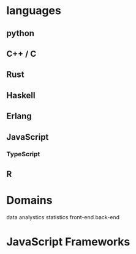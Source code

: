 # languages

## python

## C++ / C

## Rust

## Haskell

## Erlang

## JavaScript

### TypeScript

## R

# Domains
data analystics
statistics
front-end
back-end


# JavaScript Frameworks
